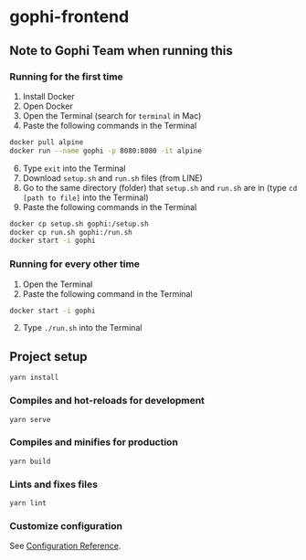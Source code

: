 # gophi-frontend

## Note to Gophi Team when running this

### Running for the first time

1. Install Docker
2. Open Docker
3. Open the Terminal (search for `terminal` in Mac)
4. Paste the following commands in the Terminal
```bash
docker pull alpine
docker run --name gophi -p 8080:8080 -it alpine
```
6. Type `exit` into the Terminal
7. Download `setup.sh` and `run.sh` files (from LINE)
8. Go to the same directory (folder) that `setup.sh` and `run.sh` are in (type `cd [path to file]` into the Terminal)
9. Paste the following commands in the Terminal
```bash
docker cp setup.sh gophi:/setup.sh
docker cp run.sh gophi:/run.sh
docker start -i gophi
```

### Running for every other time

1. Open the Terminal 
2. Paste the following command in the Terminal
```bash
docker start -i gophi
```
2. Type `./run.sh` into the Terminal

## Project setup
```
yarn install
```

### Compiles and hot-reloads for development
```
yarn serve
```

### Compiles and minifies for production
```
yarn build
```

### Lints and fixes files
```
yarn lint
```

### Customize configuration
See [Configuration Reference](https://cli.vuejs.org/config/).
